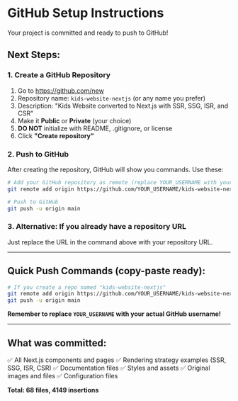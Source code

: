 # GitHub Setup Instructions

Your project is committed and ready to push to GitHub!

## Next Steps:

### 1. Create a GitHub Repository

1. Go to https://github.com/new
2. Repository name: `kids-website-nextjs` (or any name you prefer)
3. Description: "Kids Website converted to Next.js with SSR, SSG, ISR, and CSR"
4. Make it **Public** or **Private** (your choice)
5. **DO NOT** initialize with README, .gitignore, or license
6. Click **"Create repository"**

### 2. Push to GitHub

After creating the repository, GitHub will show you commands. Use these:

```bash
# Add your GitHub repository as remote (replace YOUR_USERNAME with your GitHub username)
git remote add origin https://github.com/YOUR_USERNAME/kids-website-nextjs.git

# Push to GitHub
git push -u origin main
```

### 3. Alternative: If you already have a repository URL

Just replace the URL in the command above with your repository URL.

---

## Quick Push Commands (copy-paste ready):

```bash
# If you create a repo named "kids-website-nextjs"
git remote add origin https://github.com/YOUR_USERNAME/kids-website-nextjs.git
git push -u origin main
```

**Remember to replace `YOUR_USERNAME` with your actual GitHub username!**

---

## What was committed:

✅ All Next.js components and pages
✅ Rendering strategy examples (SSR, SSG, ISR, CSR)
✅ Documentation files
✅ Styles and assets
✅ Original images and files
✅ Configuration files

**Total: 68 files, 4149 insertions**

